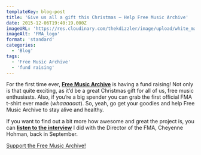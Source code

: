 ```yaml
---
templateKey: blog-post
title: 'Give us all a gift this Christmas – Help Free Music Archive'
date: 2015-12-06T19:40:19.000Z
imageURL: 'https://res.cloudinary.com/thekdizzler/image/upload/white_market/2015/12/10950616284_95a2c8f063_b.jpg'
imageAlt: 'FMA_logo'
format: 'standard'
categories:
  - 'Blog'
tags:
  - 'Free Music Archive'
  - 'fund raising'
---
```


For the first time ever, **[Free Music Archive](http://freemusicarchive.org/)** is having a fund raising! Not only is that quite exciting, as it’d be a great Christmas gift for all of us, free music enthusiasts. Also, if you’re a big spender you can grab the first official FMA t-shirt ever made (_whaaaaaat_). So, yeah, go get your goodies and help Free Music Archive to stay alive and healthy.

If you want to find out a bit more how awesome and great the project is, you can **[listen to the interview](http://www.whitemarketpodcast.co.uk/podcasts/2015/09/06/session-2-10-all-hail-the-free-music-archive/)** I did with the Director of the FMA, Cheyenne Hohman, back in September.

[Support the Free Music Archive!](https://freemusicarchive.org/donate)
